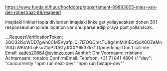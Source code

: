 https://www.funda.nl/huur/hoofddorp/appartement-89883005-mies-van-der-rohestraat-99/reageer/

imajdaki linkleri topla divlerden
imajdaki linke get yollayacaksın donen 301 responseunun ıcınde location var onu parse edip oraya post yollanacak.

\_\_RequestVerificationToken: 3QO32ISxWDD7gwh0CM5Vyafp_C_7IZOQCmcTU8g4mMlKiEOtSoX6OZeMnV0QzWKlARLqFsu21dP2tAGyJtXXY6k3Zkk1
Opmerking: Don't call me
Email: xades20664@evimzo.com
Aanhef: Dhr
Voornaam: cristiano
Achternaam: ronaldo
ConfirmEmail:
Telefoon: +31 71 841 4804
// "dev": "concurrently \"npm run next-dev\" \"npm run fastapi-dev\""
